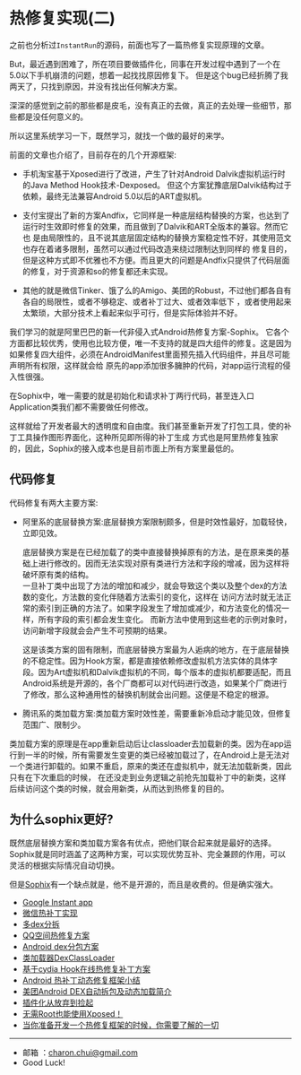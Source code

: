 
热修复实现(二)
===

之前也分析过`InstantRun`的源码，前面也写了一篇热修复实现原理的文章。

But，最近遇到困难了，所在项目要做插件化，同事在开发过程中遇到了一个在5.0以下手机崩溃的问题，想着一起找找原因修复下。
但是这个bug已经折腾了我两天了，只找到原因，并没有找出任何解决方案。

深深的感觉到之前的那些都是皮毛，没有真正的去做，真正的去处理一些细节，那些都是没任何意义的。

所以这里系统学习一下，既然学习，就找一个做的最好的来学。 


前面的文章也介绍了，目前存在的几个开源框架:   

- 手机淘宝基于Xposed进行了改进，产生了针对Android Dalvik虚拟机运行时的Java Method Hook技术-Dexposed。
但这个方案犹豫底层Dalvik结构过于依赖，最终无法兼容Android 5.0以后的ART虚拟机。 

- 支付宝提出了新的方案Andfix，它同样是一种底层结构替换的方案，也达到了运行时生效即时修复的效果，而且做到了Dalvik和ART全版本的兼容。然而它也
是由局限性的，且不说其底层固定结构的替换方案稳定性不好，其使用范文也存在着诸多限制，虽然可以通过代码改造来绕过限制达到同样的
修复目的，但是这种方式即不优雅也不方便。而且更大的问题是Andfix只提供了代码层面的修复，对于资源和so的修复都还未实现。 

- 其他的就是微信Tinker、饿了么的Amigo、美团的Robust，不过他们都各自有各自的局限性，或者不够稳定、或者补丁过大、或者效率低下
，或者使用起来太繁琐，大部分技术上看起来似乎可行，但是实际体验并不好。

我们学习的就是阿里巴巴的新一代非侵入式Android热修复方案-Sophix。
它各个方面都比较优秀，使用也比较方便，唯一不支持的就是四大组件的修复。这是因为如果修复四大组件，必须在AndroidManifest里面预先插入代码组件，并且尽可能声明所有权限，这样就会给
原先的app添加很多臃肿的代码，对app运行流程的侵入性很强。 


在Sophix中，唯一需要的就是初始化和请求补丁两行代码，甚至连入口Application类我们都不需要做任何修改。

这样就给了开发者最大的透明度和自由度。我们甚至重新开发了打包工具，使的补丁工具操作图形界面化，这种所见即所得的补丁生成
方式也是阿里热修复独家的，因此，Sophix的接入成本也是目前市面上所有方案里最低的。 




代码修复
---

代码修复有两大主要方案:   

- 阿里系的底层替换方案:底层替换方案限制颇多，但是时效性最好，加载轻快，立即见效。

	底层替换方案是在已经加载了的类中直接替换掉原有的方法，是在原来类的基础上进行修改的。因而无法实现对原有类进行方法和字段的增减，因为这样将破坏原有类的结构。    
	一旦补丁类中出现了方法的增加和减少，就会导致这个类以及整个dex的方法数的变化，方法数的变化伴随着方法索引的变化，这样在
	访问方法时就无法正常的索引到正确的方法了。如果字段发生了增加或减少，和方法变化的情况一样，所有字段的索引都会发生变化。
	而新方法中使用到这些老的示例对象时，访问新增字段就会会产生不可预期的结果。   

	这是该类方案的固有限制，而底层替换方案最为人逅病的地方，在于底层替换的不稳定性。因为Hook方案，都是直接依赖修改虚拟机方法实体的具体字段。因为Art虚拟机和Dalvik虚拟机的不同，每个版本的虚拟机都要适配，而且Android系统是开源的，各个厂商都可以对代码进行改造，如果某个厂商进行了修改，那么这种通用性的替换机制就会出问题。这便是不稳定的根源。   



- 腾讯系的类加载方案:类加载方案时效性差，需要重新冷启动才能见效，但修复范围广、限制少。   

类加载方案的原理是在app重新启动后让classloader去加载新的类。因为在app运行到一半的时候，所有需要发生变更的类已经被加载过了，在Android上是无法对一个类进行卸载的。如果不重启，原来的类还在虚拟机中，就无法加载新类，因此只有在下次重启的时候，
在还没走到业务逻辑之前抢先加载补丁中的新类，这样后续访问这个类的时候，就会用新类，从而达到热修复的目的。   


为什么sophix更好?
---

既然底层替换方案和类加载方案各有优点，把他们联合起来就是最好的选择。Sophix就是同时涵盖了这两种方案，可以实现优势互补、完全兼顾的作用，可以灵活的根据实际情况自动切换。    






但是[Sophix](https://help.aliyun.com/document_detail/57064.html?spm=a2c4g.11186623.6.543.SPhMhO)有一个缺点就是，他不是开源的，而且是收费的。但是确实强大。




- [Google Instant app](https://developer.android.com/topic/instant-apps/index.html)
- [微信热补丁实现](https://github.com/WeMobileDev/article/blob/master/%E5%BE%AE%E4%BF%A1Android%E7%83%AD%E8%A1%A5%E4%B8%81%E5%AE%9E%E8%B7%B5%E6%BC%94%E8%BF%9B%E4%B9%8B%E8%B7%AF.md#rd)
- [多dex分拆](http://my.oschina.net/853294317/blog/308583)
- [QQ空间热修复方案](https://mp.weixin.qq.com/s?__biz=MzI1MTA1MzM2Nw==&mid=400118620&idx=1&sn=b4fdd5055731290eef12ad0d17f39d4a)
- [Android dex分包方案](http://my.oschina.net/853294317/blog/308583)
- [类加载器DexClassLoader](http://www.maplejaw.com/2016/05/24/Android%E6%8F%92%E4%BB%B6%E5%8C%96%E6%8E%A2%E7%B4%A2%EF%BC%88%E4%B8%80%EF%BC%89%E7%B1%BB%E5%8A%A0%E8%BD%BD%E5%99%A8DexClassLoader/)
- [基于cydia Hook在线热修复补丁方案](http://blog.csdn.net/xwl198937/article/details/49801975)
- [Android 热补丁动态修复框架小结](http://blog.csdn.net/lmj623565791/article/details/49883661)
- [美团Android DEX自动拆包及动态加载简介](http://tech.meituan.com/mt-android-auto-split-dex.html)
- [插件化从放弃到捡起](http://kymjs.com/column/plugin.html)
- [无需Root也能使用Xposed！](http://weishu.me/)
- [当你准备开发一个热修复框架的时候，你需要了解的一切](http://www.zjutkz.net/2016/05/23/%E5%BD%93%E4%BD%A0%E5%87%86%E5%A4%87%E5%BC%80%E5%8F%91%E4%B8%80%E4%B8%AA%E7%83%AD%E4%BF%AE%E5%A4%8D%E6%A1%86%E6%9E%B6%E7%9A%84%E6%97%B6%E5%80%99%EF%BC%8C%E4%BD%A0%E9%9C%80%E8%A6%81%E4%BA%86%E8%A7%A3%E7%9A%84%E4%B8%80%E5%88%87/)		


[1]: https://github.com/CharonChui/AndroidNote/blob/master/SourceAnalysis/InstantRun%E8%AF%A6%E8%A7%A3.md "InstantRun详解"


---

- 邮箱 ：charon.chui@gmail.com  
- Good Luck! 
